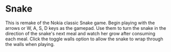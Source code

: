 # Snake
This is remake of the Nokia classic Snake game. Begin playing with the arrows or W, A, S, D keys as the gamepad. Use them to turn the snake in the direction of the snake's next meal and watch her grow after consuming each meal. Click the toggle walls option to allow the snake to wrap through the walls when playing.
